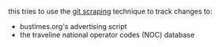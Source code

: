 this tries to use the [git scraping](https://simonwillison.net/2020/Oct/9/git-scraping/) technique to track changes to:

- bustimes.org's advertising script
- the traveline national operator codes (NOC) database
